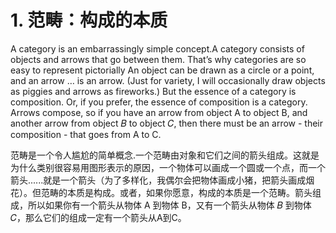 # 1. 范畴：构成的本质

A category is an embarrassingly simple concept.A category consists of objects and arrows that go between them. That’s why categories are so easy to represent pictorially An object can be drawn as a circle or a point, and an arrow … is an arrow. (Just for variety, I will occasionally draw objects as piggies and arrows as fireworks.) But the essence of a category is composition. Or, if you prefer, the essence of composition is a category. Arrows compose, so if you have an arrow from object A to object B, and another arrow from object 𝐵 to object 𝐶, then there must be an arrow - their composition - that goes from A to C.

范畴是一个令人尴尬的简单概念.一个范畴由对象和它们之间的箭头组成。这就是为什么类别很容易用图形表示的原因，一个物体可以画成一个圆或一个点，而一个箭头......就是一个箭头（为了多样化，我偶尔会把物体画成小猪，把箭头画成烟花）。但范畴的本质是构成。或者，如果你愿意，构成的本质是一个范畴。箭头组成，所以如果你有一个箭头从物体 A 到物体 B，又有一个箭头从物体 𝐵 到物体 𝐶，那么它们的组成一定有一个箭头从A到C。
